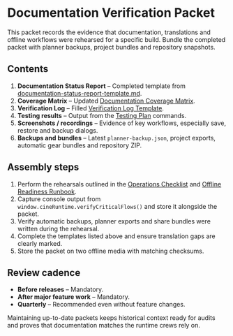 # Documentation Verification Packet

This packet records the evidence that documentation, translations and offline
workflows were rehearsed for a specific build. Bundle the completed packet with
planner backups, project bundles and repository snapshots.

## Contents

1. **Documentation Status Report** – Completed template from
   [documentation-status-report-template.md](documentation-status-report-template.md).
2. **Coverage Matrix** – Updated [Documentation Coverage Matrix](documentation-coverage-matrix.md).
3. **Verification Log** – Filled [Verification Log Template](verification-log-template.md).
4. **Testing results** – Output from the [Testing Plan](testing-plan.md) commands.
5. **Screenshots / recordings** – Evidence of key workflows, especially save,
   restore and backup dialogs.
6. **Backups and bundles** – Latest `planner-backup.json`, project exports,
   automatic gear bundles and repository ZIP.

## Assembly steps

1. Perform the rehearsals outlined in the [Operations Checklist](operations-checklist.md)
   and [Offline Readiness Runbook](offline-readiness.md).
2. Capture console output from `window.cineRuntime.verifyCriticalFlows()` and
   store it alongside the packet.
3. Verify automatic backups, planner exports and share bundles were written
   during the rehearsal.
4. Complete the templates listed above and ensure translation gaps are clearly
   marked.
5. Store the packet on two offline media with matching checksums.

## Review cadence

- **Before releases** – Mandatory.
- **After major feature work** – Mandatory.
- **Quarterly** – Recommended even without feature changes.

Maintaining up-to-date packets keeps historical context ready for audits and
proves that documentation matches the runtime crews rely on.
